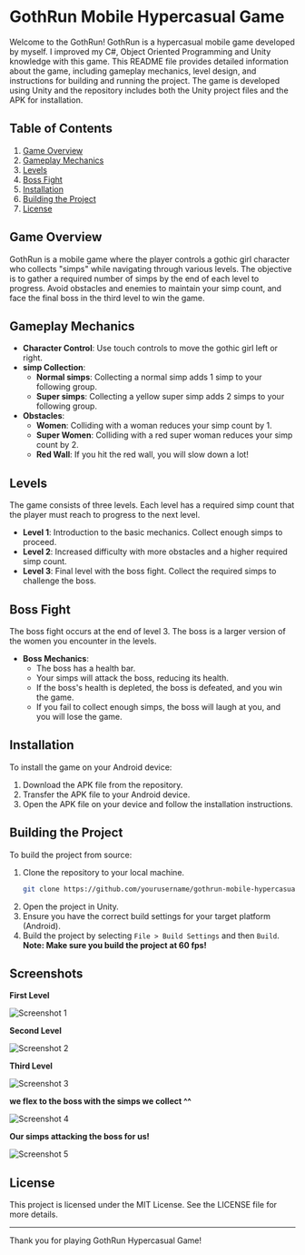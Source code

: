 # GothRun Mobile Hypercasual Game

Welcome to the GothRun! GothRun is a hypercasual mobile game developed by myself. I improved my C#, Object Oriented Programming and Unity knowledge with this game. This README file provides detailed information about the game, including gameplay mechanics, level design, and instructions for building and running the project. The game is developed using Unity and the repository includes both the Unity project files and the APK for installation.

## Table of Contents
1. [Game Overview](#game-overview)
2. [Gameplay Mechanics](#gameplay-mechanics)
3. [Levels](#levels)
4. [Boss Fight](#boss-fight)
5. [Installation](#installation)
6. [Building the Project](#building-the-project)
7. [License](#license)

## Game Overview

GothRun is a mobile game where the player controls a gothic girl character who collects "simps" while navigating through various levels. The objective is to gather a required number of simps by the end of each level to progress. Avoid obstacles and enemies to maintain your simp count, and face the final boss in the third level to win the game.

## Gameplay Mechanics

- **Character Control**: Use touch controls to move the gothic girl left or right.
- **simp Collection**: 
  - **Normal simps**: Collecting a normal simp adds 1 simp to your following group.
  - **Super simps**: Collecting a yellow super simp adds 2 simps to your following group.
- **Obstacles**: 
  - **Women**: Colliding with a woman reduces your simp count by 1.
  - **Super Women**: Colliding with a red super woman reduces your simp count by 2.
  - **Red Wall**: If you hit the red wall, you will slow down a lot!

## Levels

The game consists of three levels. Each level has a required simp count that the player must reach to progress to the next level.

- **Level 1**: Introduction to the basic mechanics. Collect enough simps to proceed.
- **Level 2**: Increased difficulty with more obstacles and a higher required simp count.
- **Level 3**: Final level with the boss fight. Collect the required simps to challenge the boss.

## Boss Fight

The boss fight occurs at the end of level 3. The boss is a larger version of the women you encounter in the levels.

- **Boss Mechanics**:
  - The boss has a health bar.
  - Your simps will attack the boss, reducing its health.
  - If the boss's health is depleted, the boss is defeated, and you win the game.
  - If you fail to collect enough simps, the boss will laugh at you, and you will lose the game.

## Installation

To install the game on your Android device:

1. Download the APK file from the repository.
2. Transfer the APK file to your Android device.
3. Open the APK file on your device and follow the installation instructions.

## Building the Project

To build the project from source:

1. Clone the repository to your local machine.
    ```bash
    git clone https://github.com/yourusername/gothrun-mobile-hypercasual-game.git
    ```
2. Open the project in Unity.
3. Ensure you have the correct build settings for your target platform (Android).
4. Build the project by selecting `File > Build Settings` and then `Build`.
**Note: Make sure you build the project at 60 fps!**

## Screenshots

**First Level**

![Screenshot 1](Screenshots/Screenshot_1.jpg)

**Second Level**

![Screenshot 2](Screenshots/Screenshot_2.jpg)

**Third Level**

![Screenshot 3](Screenshots/Screenshot_3.jpg)

**we flex to the boss with the simps we collect ^^**

![Screenshot 4](Screenshots/Screenshot_4.jpg)

**Our simps attacking the boss for us!**

![Screenshot 5](Screenshots/Screenshot_5.jpg)

## License

This project is licensed under the MIT License. See the LICENSE file for more details.

---

Thank you for playing GothRun Hypercasual Game!
